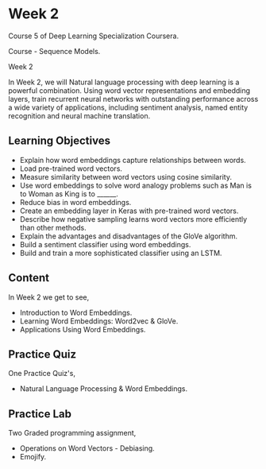 # Week 2

Course 5 of Deep Learning Specialization Coursera.

Course - Sequence Models.

Week 2
 
In Week 2, we will Natural language processing with deep learning is a powerful combination. Using word vector representations and 
embedding layers, train recurrent neural networks with outstanding performance across a wide variety of applications, including sentiment 
analysis, named entity recognition and neural machine translation.

## Learning Objectives

* Explain how word embeddings capture relationships between words.
* Load pre-trained word vectors.
* Measure similarity between word vectors using cosine similarity.
* Use word embeddings to solve word analogy problems such as Man is to Woman as King is to ______.
* Reduce bias in word embeddings.
* Create an embedding layer in Keras with pre-trained word vectors.
* Describe how negative sampling learns word vectors more efficiently than other methods.
* Explain the advantages and disadvantages of the GloVe algorithm.
* Build a sentiment classifier using word embeddings.
* Build and train a more sophisticated classifier using an LSTM.

## Content

In Week 2 we get to see,
 
* Introduction to Word Embeddings.
* Learning Word Embeddings: Word2vec & GloVe.
* Applications Using Word Embeddings.

## Practice Quiz

One Practice Quiz's,

* Natural Language Processing & Word Embeddings.

## Practice Lab

Two Graded programming assignment,

* Operations on Word Vectors - Debiasing.
* Emojify.
